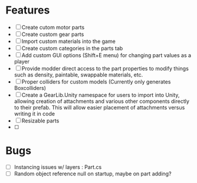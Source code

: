 # Features
- [ ] Create cutom motor parts
- [ ] Create custom gear parts
- [ ] Import custom materials into the game
- [ ] Create custom categories in the parts tab
- [ ] Add custom GUI options (Shift+E menu) for changing part values as a player
- [ ] Provide modder direct access to the part properties to modify things such as density, paintable, swappable materials, etc.
- [ ] Proper colliders for custom models (Currently only generates Boxcolliders)
- [ ] Create a GearLib.Unity namespace for users to import into Unity, allowing creation of attachments and various other components directly to their prefab. This will allow easier placement of attachments versus writing it in code
- [ ] Resizable parts
- [ ] 


# Bugs
- [ ] Instancing issues w/ layers : Part.cs
- [ ] Random object reference null on startup, maybe on part adding?